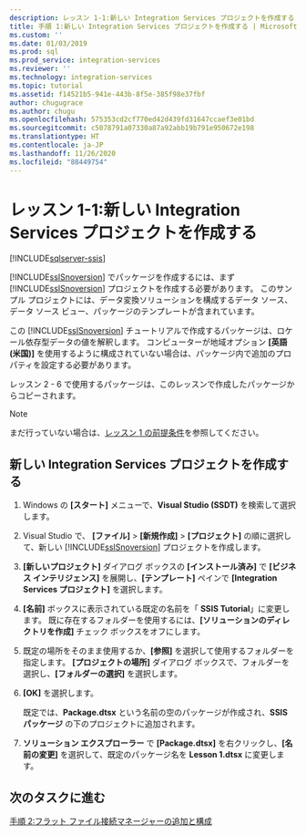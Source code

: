 ```yaml
---
description: レッスン 1-1:新しい Integration Services プロジェクトを作成する
title: 手順 1:新しい Integration Services プロジェクトを作成する | Microsoft Docs
ms.custom: ''
ms.date: 01/03/2019
ms.prod: sql
ms.prod_service: integration-services
ms.reviewer: ''
ms.technology: integration-services
ms.topic: tutorial
ms.assetid: f14521b5-941e-443b-8f5e-385f98e37fbf
author: chugugrace
ms.author: chugu
ms.openlocfilehash: 575353cd2cf770ed42d439fd31647ccaef3e01bd
ms.sourcegitcommit: c5078791a07330a87a92abb19b791e950672e198
ms.translationtype: HT
ms.contentlocale: ja-JP
ms.lasthandoff: 11/26/2020
ms.locfileid: "88449754"
---
```

# <a name="lesson-1-1-create-a-new-integration-services-project"></a>レッスン 1-1:新しい Integration Services プロジェクトを作成する

[!INCLUDE[sqlserver-ssis](../includes/applies-to-version/sqlserver-ssis.md)]



[!INCLUDE[ssISnoversion](../includes/ssisnoversion-md.md)] でパッケージを作成するには、まず [!INCLUDE[ssISnoversion](../includes/ssisnoversion-md.md)] プロジェクトを作成する必要があります。 このサンプル プロジェクトには、データ変換ソリューションを構成するデータ ソース、データ ソース ビュー、パッケージのテンプレートが含まれています。  
  
この [!INCLUDE[ssISnoversion](../includes/ssisnoversion-md.md)] チュートリアルで作成するパッケージは、ロケール依存型データの値を解釈します。 コンピューターが地域オプション **[英語 (米国)]** を使用するように構成されていない場合は、パッケージ内で追加のプロパティを設定する必要があります。 

レッスン 2 - 6 で使用するパッケージは、このレッスンで作成したパッケージからコピーされます。  
  
> [!NOTE]  
> まだ行っていない場合は、[レッスン 1 の前提条件](../integration-services/lesson-1-create-a-project-and-basic-package-with-ssis.md#prerequisites)を参照してください。

## <a name="create-a-new-integration-services-project"></a>新しい Integration Services プロジェクトを作成する  
  
1.  Windows の **[スタート]** メニューで、**Visual Studio (SSDT)** を検索して選択します。  
  
2.  Visual Studio で、 **[ファイル]**  >  **[新規作成]**  >  **[プロジェクト]** の順に選択して、新しい [!INCLUDE[ssISnoversion](../includes/ssisnoversion-md.md)] プロジェクトを作成します。  
  
3.  **[新しいプロジェクト]** ダイアログ ボックスの **[インストール済み]** で **[ビジネス インテリジェンス]** を展開し、**[テンプレート]** ペインで **[Integration Services プロジェクト]** を選択します。  
  
4.  **[名前]** ボックスに表示されている既定の名前を「 **SSIS Tutorial**」に変更します。 既に存在するフォルダーを使用するには、**[ソリューションのディレクトリを作成]** チェック ボックスをオフにします。  
  
5.  既定の場所をそのまま使用するか、**[参照]** を選択して使用するフォルダーを指定します。 **[プロジェクトの場所]** ダイアログ ボックスで、フォルダーを選択し、**[フォルダーの選択]** を選択します。  
  
6.  **[OK]** を選択します。  
  
    既定では、**Package.dtsx** という名前の空のパッケージが作成され、**SSIS パッケージ** の下のプロジェクトに追加されます。  
  
7.  **ソリューション エクスプローラー** で **[Package.dtsx]** を右クリックし、**[名前の変更]** を選択して、既定のパッケージ名を **Lesson 1.dtsx** に変更します。  
  
## <a name="go-to-next-task"></a>次のタスクに進む
[手順 2:フラット ファイル接続マネージャーの追加と構成](../integration-services/lesson-1-2-adding-and-configuring-a-flat-file-connection-manager.md)  
  
